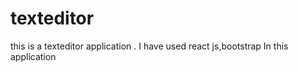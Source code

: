 # texteditor
this is a texteditor application .
I have used react js,bootstrap In this application 

